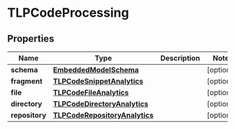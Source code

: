 
# TLPCodeProcessing

## Properties
Name | Type | Description | Notes
------------ | ------------- | ------------- | -------------
**schema** | [**EmbeddedModelSchema**](EmbeddedModelSchema) |  |  [optional]
**fragment** | [**TLPCodeSnippetAnalytics**](TLPCodeSnippetAnalytics) |  |  [optional]
**file** | [**TLPCodeFileAnalytics**](TLPCodeFileAnalytics) |  |  [optional]
**directory** | [**TLPCodeDirectoryAnalytics**](TLPCodeDirectoryAnalytics) |  |  [optional]
**repository** | [**TLPCodeRepositoryAnalytics**](TLPCodeRepositoryAnalytics) |  |  [optional]




